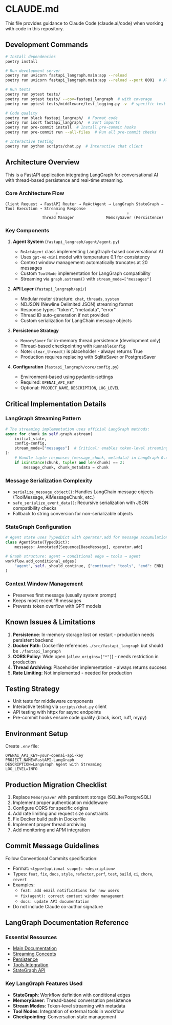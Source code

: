 # CLAUDE.md

This file provides guidance to Claude Code (claude.ai/code) when working with code in this repository.

## Development Commands

```bash
# Install dependencies
poetry install

# Run development server
poetry run uvicorn fastapi_langraph.main:app --reload
poetry run uvicorn fastapi_langraph.main:app --reload --port 8001  # Alternative port

# Run tests
poetry run pytest tests/
poetry run pytest tests/ --cov=fastapi_langraph  # with coverage
poetry run pytest tests/middleware/test_logging.py -v  # specific test

# Code quality
poetry run black fastapi_langraph/  # Format code
poetry run isort fastapi_langraph/  # Sort imports
poetry run pre-commit install  # Install pre-commit hooks
poetry run pre-commit run --all-files  # Run all pre-commit checks

# Interactive testing
poetry run python scripts/chat.py  # Interactive chat client
```

## Architecture Overview

This is a FastAPI application integrating LangGraph for conversational AI with thread-based persistence and real-time streaming.

### Core Architecture Flow

```
Client Request → FastAPI Router → ReActAgent → LangGraph StateGraph → Tool Execution → Streaming Response
                      ↓                              ↓
                Thread Manager              MemorySaver (Persistence)
```

### Key Components

1. **Agent System** (`fastapi_langraph/agent/agent.py`)
   - `ReActAgent` class implementing LangGraph-based conversational AI
   - Uses `gpt-4o-mini` model with temperature 0.1 for consistency
   - Context window management: automatically truncates at 20 messages
   - Custom `ToolNode` implementation for LangGraph compatibility
   - Streaming via `graph.astream()` with `stream_mode=["messages"]`

2. **API Layer** (`fastapi_langraph/api/`)
   - Modular router structure: `chat`, `threads`, `system`
   - NDJSON (Newline Delimited JSON) streaming format
   - Response types: "token", "metadata", "error"
   - Thread ID auto-generation if not provided
   - Custom serialization for LangChain message objects

3. **Persistence Strategy**
   - `MemorySaver` for in-memory thread persistence (development only)
   - Thread-based checkpointing with `RunnableConfig`
   - Note: `clear_thread()` is placeholder - always returns True
   - Production requires replacing with SqliteSaver or PostgresSaver

4. **Configuration** (`fastapi_langraph/core/config.py`)
   - Environment-based using pydantic-settings
   - Required: `OPENAI_API_KEY`
   - Optional: `PROJECT_NAME`, `DESCRIPTION`, `LOG_LEVEL`

## Critical Implementation Details

### LangGraph Streaming Pattern
```python
# The streaming implementation uses official LangGraph methods:
async for chunk in self.graph.astream(
    initial_state,
    config=config,
    stream_mode=["messages"]  # Critical: enables token-level streaming
):
    # Handle tuple responses (message_chunk, metadata) in LangGraph 0.4.5+
    if isinstance(chunk, tuple) and len(chunk) == 2:
        message_chunk, chunk_metadata = chunk
```

### Message Serialization Complexity
- `serialize_message_object()`: Handles LangChain message objects (ToolMessage, AIMessageChunk, etc.)
- `safe_serialize_event_data()`: Recursive serialization with JSON compatibility checks
- Fallback to string conversion for non-serializable objects

### StateGraph Configuration
```python
# Agent state uses TypedDict with operator.add for message accumulation
class AgentState(TypedDict):
    messages: Annotated[Sequence[BaseMessage], operator.add]

# Graph structure: agent → conditional edge → tools → agent
workflow.add_conditional_edges(
    "agent", self._should_continue, {"continue": "tools", "end": END}
)
```

### Context Window Management
- Preserves first message (usually system prompt)
- Keeps most recent 19 messages
- Prevents token overflow with GPT models

## Known Issues & Limitations

1. **Persistence**: In-memory storage lost on restart - production needs persistent backend
2. **Docker Path**: Dockerfile references `./src/fastapi_langraph` but should be `./fastapi_langraph`
3. **CORS Policy**: Wide open (`allow_origins=["*"]`) - needs restriction in production
4. **Thread Archiving**: Placeholder implementation - always returns success
5. **Rate Limiting**: Not implemented - needed for production

## Testing Strategy

- Unit tests for middleware components
- Interactive testing via `scripts/chat.py` client
- API testing with httpx for async endpoints
- Pre-commit hooks ensure code quality (black, isort, ruff, mypy)

## Environment Setup

Create `.env` file:
```
OPENAI_API_KEY=your-openai-api-key
PROJECT_NAME=FastAPI-LangGraph
DESCRIPTION=LangGraph Agent with Streaming
LOG_LEVEL=INFO
```

## Production Migration Checklist

1. Replace `MemorySaver` with persistent storage (SQLite/PostgreSQL)
2. Implement proper authentication middleware
3. Configure CORS for specific origins
4. Add rate limiting and request size constraints
5. Fix Docker build path in Dockerfile
6. Implement proper thread archiving
7. Add monitoring and APM integration

## Commit Message Guidelines

Follow Conventional Commits specification:
- Format: `<type>[optional scope]: <description>`
- Types: `feat`, `fix`, `docs`, `style`, `refactor`, `perf`, `test`, `build`, `ci`, `chore`, `revert`
- Examples:
  - `feat: add email notifications for new users`
  - `fix(agent): correct context window management`
  - `docs: update API documentation`
- Do not include Claude co-author signature

## LangGraph Documentation Reference

### Essential Resources
- [Main Documentation](https://langchain-ai.github.io/langgraph/)
- [Streaming Concepts](https://langchain-ai.github.io/langgraph/concepts/streaming/)
- [Persistence](https://langchain-ai.github.io/langgraph/concepts/persistence/)
- [Tools Integration](https://langchain-ai.github.io/langgraph/concepts/tools/)
- [StateGraph API](https://langchain-ai.github.io/langgraph/how-tos/graph-api/)

### Key LangGraph Features Used
- **StateGraph**: Workflow definition with conditional edges
- **MemorySaver**: Thread-based conversation persistence
- **Stream Modes**: Token-level streaming with metadata
- **Tool Nodes**: Integration of external tools in workflow
- **Checkpointing**: Conversation state management

